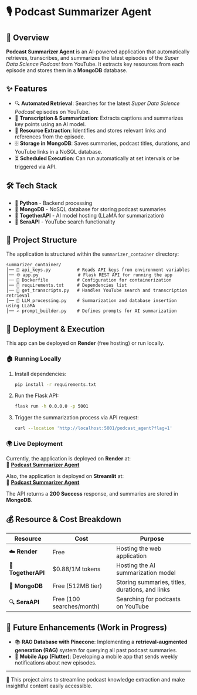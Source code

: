 # 🎙️ Podcast Summarizer Agent

## 🚀 Overview
**Podcast Summarizer Agent** is an AI-powered application that automatically retrieves, transcribes, and summarizes the latest episodes of the *Super Data Science Podcast* from YouTube. It extracts key resources from each episode and stores them in a **MongoDB** database.

## ✨ Features
- 🔍 **Automated Retrieval**: Searches for the latest *Super Data Science Podcast* episodes on YouTube.
- 📝 **Transcription & Summarization**: Extracts captions and summarizes key points using an AI model.
- 🔗 **Resource Extraction**: Identifies and stores relevant links and references from the episode.
- 🗄️ **Storage in MongoDB**: Saves summaries, podcast titles, durations, and YouTube links in a NoSQL database.
- ⏳ **Scheduled Execution**: Can run automatically at set intervals or be triggered via API.

## 🛠️ Tech Stack
- 🐍 **Python** - Backend processing
- 🍃 **MongoDB** - NoSQL database for storing podcast summaries
- 🤖 **TogetherAPI** - AI model hosting (LLaMA for summarization)
- 🔎 **SeraAPI** - YouTube search functionality

## 📂 Project Structure
The application is structured within the `summarizer_container` directory:

```
summarizer_container/
│── 🔑 api_keys.py          # Reads API keys from environment variables
│── 🌐 app.py               # Flask REST API for running the app
│── 🐳 Dockerfile           # Configuration for containerization
│── 📜 requirements.txt     # Dependencies list
│── 🎥 get_transcripts.py   # Handles YouTube search and transcription retrieval
│── 🤖 LLM_processing.py    # Summarization and database insertion using LLaMA
│── ✍️ prompt_builder.py    # Defines prompts for AI summarization
```

## 🚀 Deployment & Execution
This app can be deployed on **Render** (free hosting) or run locally.  
### 🏠 Running Locally
1. Install dependencies:  
   ```bash
   pip install -r requirements.txt
   ```
2. Run the Flask API:  
   ```bash
   flask run -h 0.0.0.0 -p 5001
   ```
3. Trigger the summarization process via API request:  
   ```bash
   curl --location 'http://localhost:5001/podcast_agent?flag=1'
   ```

### 🌍 Live Deployment
Currently, the application is deployed on **Render** at:  
🔗 **[Podcast Summarizer Agent](https://podcast-summarizer-agent.onrender.com/)**  

Also, the application is deployed on **Streamlit** at:  
🔗 **[Podcast Summarizer Agent](https://podcast-summarizer-agent-gzyg9mtctuo38pcavsmwvb.streamlit.app/)**  

The API returns a **200 Success** response, and summaries are stored in **MongoDB**.

## 💰 Resource & Cost Breakdown
| Resource     | Cost               | Purpose                                         |
|-------------|--------------------|-------------------------------------------------|
| ☁️ **Render**  | Free               | Hosting the web application                     |
| 🤖 **TogetherAPI** | $0.88/1M tokens | Hosting the AI summarization model              |
| 🍃 **MongoDB** | Free (512MB tier)  | Storing summaries, titles, durations, and links |
| 🔍 **SeraAPI** | Free (100 searches/month) | Searching for podcasts on YouTube |

## 🔮 Future Enhancements (Work in Progress)
- 📚 **RAG Database with Pinecone**: Implementing a **retrieval-augmented generation (RAG)** system for querying all past podcast summaries.
- 📱 **Mobile App (Flutter)**: Developing a mobile app that sends weekly notifications about new episodes.

---
🎯 This project aims to streamline podcast knowledge extraction and make insightful content easily accessible.

